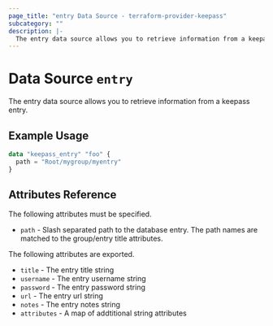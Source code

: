 ```yaml
---
page_title: "entry Data Source - terraform-provider-keepass"
subcategory: ""
description: |-
  The entry data source allows you to retrieve information from a keepass entry.
---
```


# Data Source `entry`

The entry data source allows you to retrieve information from a keepass entry.

## Example Usage

```terraform
data "keepass_entry" "foo" {
  path = "Root/mygroup/myentry"
}

```

## Attributes Reference

The following attributes must be specified.

- `path` - Slash separated path to the database entry. The path names are matched to the group/entry title attributes.


The following attributes are exported.

- `title` - The entry title string
- `username` - The entry username string
- `password` - The entry password string
- `url` - The entry url string
- `notes` - The entry notes string
- `attributes` - A map of addtitional string attributes